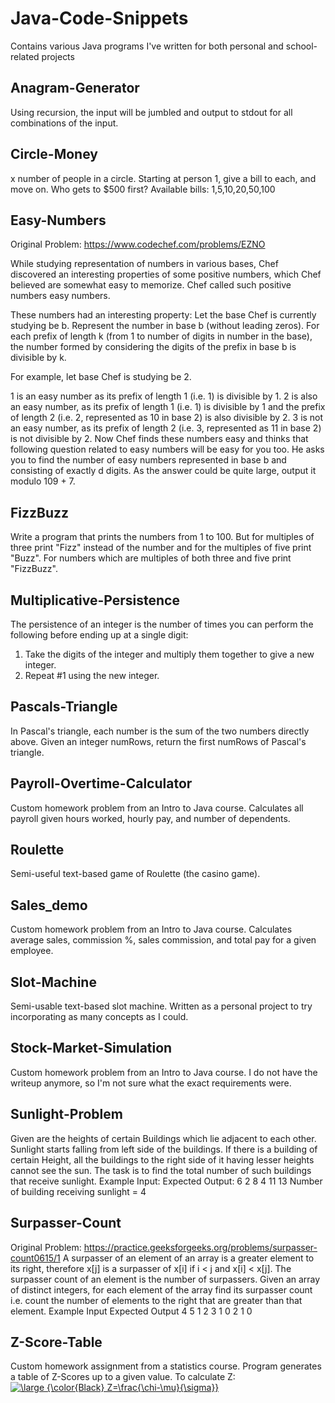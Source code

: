 # Java-Code-Snippets
Contains various Java programs I've written for both personal and school-related projects

## Anagram-Generator
Using recursion, the input will be jumbled and output to stdout for all combinations of the input.

## Circle-Money
x number of people in a circle. Starting at person 1, give a bill to each, and move on. Who gets to $500 first?
Available bills: 1,5,10,20,50,100

## Easy-Numbers
Original Problem: https://www.codechef.com/problems/EZNO

While studying representation of numbers in various bases, Chef discovered an interesting properties of some positive numbers, which Chef believed are somewhat easy to memorize. Chef called such positive numbers easy numbers.

These numbers had an interesting property: Let the base Chef is currently studying be b. Represent the number in base b (without leading zeros). For each prefix of length k (from 1 to number of digits in number in the base), the number formed by considering the digits of the prefix in base b is divisible by k.

For example, let base Chef is studying be 2.

1 is an easy number as its prefix of length 1 (i.e. 1) is divisible by 1.
2 is also an easy number, as its prefix of length 1 (i.e. 1) is divisible by 1 and the prefix of length 2 (i.e. 2, represented as 10 in base 2) is also divisible by 2.
3 is not an easy number, as its prefix of length 2 (i.e. 3, represented as 11 in base 2) is not divisible by 2.
Now Chef finds these numbers easy and thinks that following question related to easy numbers will be easy for you too. He asks you to find the number of easy numbers represented in base b and consisting of exactly d digits. As the answer could be quite large, output it modulo 109 + 7.

## FizzBuzz
Write a program that prints the numbers from 1 to 100. But for multiples of three print "Fizz" instead of the number and for the multiples of five print "Buzz". For numbers which are multiples of both three and five print "FizzBuzz".

## Multiplicative-Persistence
The persistence of an integer is the number of times you can perform the following before ending up at a single digit:
1) Take the digits of the integer and multiply them together to give a new integer.
2) Repeat #1 using the new integer.

## Pascals-Triangle
In Pascal's triangle, each number is the sum of the two numbers directly above. Given an integer numRows, return the first numRows of Pascal's triangle.

## Payroll-Overtime-Calculator
Custom homework problem from an Intro to Java course. Calculates all payroll given hours worked, hourly pay, and number of dependents.

## Roulette
Semi-useful text-based game of Roulette (the casino game). 

## Sales_demo
Custom homework problem from an Intro to Java course. Calculates average sales, commission %, sales commission, and total pay for a given employee.

## Slot-Machine
Semi-usable text-based slot machine. Written as a personal project to try incorporating as many concepts as I could. 

## Stock-Market-Simulation
Custom homework problem from an Intro to Java course. I do not have the writeup anymore, so I'm not sure what the exact requirements were. 

## Sunlight-Problem
Given are the heights of certain Buildings which lie adjacent to each other. Sunlight starts falling from left side of the buildings. If there is a building of certain Height, all the buildings to the right side of it having lesser heights cannot see the sun. The task is to find the total number of such buildings that receive sunlight.
Example Input:      Expected Output:
6 2 8 4 11 13       Number of building receiving sunlight = 4

## Surpasser-Count
Original Problem: https://practice.geeksforgeeks.org/problems/surpasser-count0615/1
A surpasser of an element of an array is a greater element to its right, therefore x[j] is a surpasser of x[i] if i < j and x[i] < x[j]. The surpasser count of an element is the number of surpassers. Given an array of distinct integers, for each element of the array find its surpasser count i.e. count the number of elements to the right that are greater than that element.
Example Input       Expected Output
4 5 1 2 3           1 0 2 1 0

## Z-Score-Table
Custom homework assignment from a statistics course. Program generates a table of Z-Scores up to a given value. To calculate Z:
<a href="https://www.codecogs.com/eqnedit.php?latex=\dpi{150}&space;\bg_white&space;\large&space;{\color{Black}&space;Z=\frac{\chi-\mu}{\sigma}}" target="_blank"><img src="https://latex.codecogs.com/gif.latex?\dpi{150}&space;\bg_white&space;\large&space;{\color{Black}&space;Z=\frac{\chi-\mu}{\sigma}}" title="\large {\color{Black} Z=\frac{\chi-\mu}{\sigma}}" /></a>
